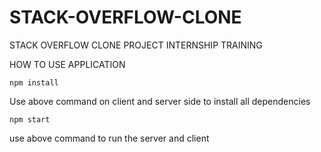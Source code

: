 # STACK-OVERFLOW-CLONE

 STACK OVERFLOW CLONE PROJECT INTERNSHIP TRAINING


HOW TO USE APPLICATION

`npm install`

Use above command on client and server side to install all dependencies

`npm start`

use above command to run the server and client
